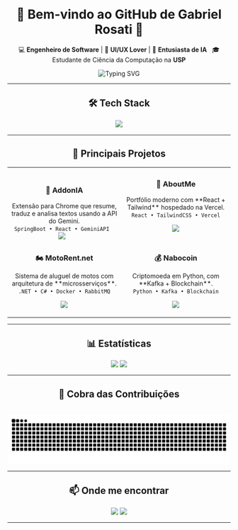 <div align="center">

# 🌌 Bem-vindo ao GitHub de Gabriel Rosati 🚀

💻 **Engenheiro de Software** | 🎨 **UI/UX Lover** | 🤖 **Entusiasta de IA**  
🎓 Estudante de Ciência da Computação na **USP**

<img src="https://readme-typing-svg.herokuapp.com?font=Fira+Code&size=22&pause=1000&color=58A6FF&center=true&vCenter=true&width=550&lines=Desenvolvedor+Full+Stack;Apaixonado+por+Tecnologia;Sempre+aprendendo+coisas+novas;Foco+em+IA+e+Inovação" alt="Typing SVG" />

---

## 🛠️ Tech Stack
<img src="https://skillicons.dev/icons?i=python,java,c,cpp,javascript,typescript,react,vue,tailwind,html,css,nodejs,express,spring,dotnet,cs,docker,rabbitmq,aws,kafka,mysql,postgresql,numpy,jupyter" />

---

## 🚀 Principais Projetos

<table>
<tr>
<td align="center" width="270">
  
<h3>🤖 AddonIA</h3>
Extensão para Chrome que resume, traduz e analisa textos usando a API do Gemini.
<br>
<code>SpringBoot • React • GeminiAPI</code>
  
<a href="SEU_LINK_PARA_O_ADDONIA"><img src="https://img.shields.io/badge/IA-Gemini-4285F4?style=for-the-badge&logo=google-gemini" /></a>
  
</td>

<td align="center" width="270">

<h3>💼 AboutMe</h3>
Portfólio moderno com **React + Tailwind** hospedado na Vercel.
<br>
<code>React • TailwindCSS • Vercel</code>

<a href="https://github.com/MuketaUeda/AboutME"><img src="https://img.shields.io/badge/Frontend-purple?style=for-the-badge&logo=tailwindcss" /></a>

</td>
</tr>

<tr>
<td align="center">

<h3>🏍️ MotoRent.net</h3>
Sistema de aluguel de motos com arquitetura de **microsserviços**.
<br>
<code>.NET • C# • Docker • RabbitMQ</code>

<a href="https://github.com/MuketaUeda/MotoRent.net"><img src="https://img.shields.io/badge/Microsserviços-DD8500?style=for-the-badge&logo=docker" /></a>

</td>

<td align="center">

<h3>💰 Nabocoin</h3>
Criptomoeda em Python, com **Kafka + Blockchain**.
<br>
<code>Python • Kafka • Blockchain</code>

<a href="https://github.com/MuketaUeda/NaboCoin"><img src="https://img.shields.io/badge/Blockchain-black?style=for-the-badge&logo=python" /></a>

</td>
</tr>
</table>

---

## 📊 Estatísticas

<p align="center">
<img height="180em" src="https://github-readme-stats.vercel.app/api?username=MuketaUeda&show_icons=true&theme=tokyonight&hide_border=true" />
<img height="180em" src="https://github-readme-stats.vercel.app/api/top-langs/?username=MuketaUeda&layout=compact&theme=tokyonight&hide_border=true" />
</p>

---

## 🌌 Cobra das Contribuições
<picture>
  <source media="(prefers-color-scheme: dark)" srcset="https://raw.githubusercontent.com/MuketaUeda/MuketaUeda/output/github-contribution-grid-snake-dark.svg" />
  <source media="(prefers-color-scheme: light)" srcset="https://raw.githubusercontent.com/MuketaUeda/MuketaUeda/output/github-contribution-grid-snake.svg" />
  <img alt="Snake animation" src="https://raw.githubusercontent.com/MuketaUeda/MuketaUeda/output/github-contribution-grid-snake.svg" />
</picture>


---

## 📫 Onde me encontrar
<a href="https://br.linkedin.com/in/gabriel-tb-rosati"><img src="https://img.shields.io/badge/LinkedIn-0A66C2?style=for-the-badge&logo=linkedin" /></a>
<a href="https://gabriel-rosati.vercel.app/"><img src="https://img.shields.io/badge/Portfólio-000000?style=for-the-badge&logo=react" /></a>

---

</div>
